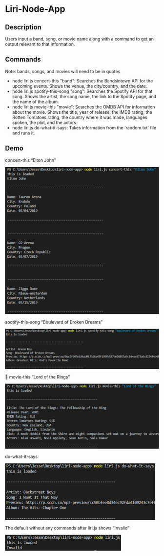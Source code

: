 # Liri-Node-App

## Description
Users input a band, song, or movie name along with a command to get an output relevant to that information.

## Commands
Note: bands, songs, and movies will need to be in quotes
* node liri.js concert-this "band": Searches the Bandsintown API for the upcoming events. Shows the venue, the city/country,
and the date.
* node liri.js spotify-this-song "song": Searches the Spotify API for that song. Shows the artist, the song name, the link
to the Spotify page, and the name of the album.
* node liri.js movie-this "movie": Searches the OMDB API for information about the movie. Shows the title, year of release,
the IMDB rating, the Rotten Tomatoes rating, the country where it was made, languages spoken, the plot, and the actors.
* node liri.js do-what-it-says: Takes information from the 'random.txt' file and runs it.

## Demo

concert-this “Elton John”

![Image](/screenshots/1.png)


spotify-this-song “Boulevard of Broken Dreams”

![Image](/screenshots/2.png)


movie-this “Lord of the Rings”

![Image](/screenshots/3.png)


do-what-it-says

![Image](/screenshots/4.png)


The default without any commands after liri.js shows “Invalid”

![Image](/screenshots/5.png)